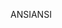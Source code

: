 <span data-ttu-id="be8dc-101">ANSI</span><span class="sxs-lookup"><span data-stu-id="be8dc-101">ANSI</span></span>